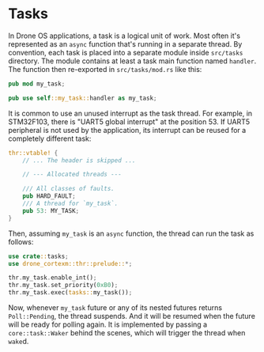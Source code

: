# Tasks

In Drone OS applications, a task is a logical unit of work. Most often it's
represented as an `async` function that's running in a separate thread. By
convention, each task is placed into a separate module inside `src/tasks`
directory. The module contains at least a task main function named
`handler`. The function then re-exported in `src/tasks/mod.rs` like this:

```rust
pub mod my_task;

pub use self::my_task::handler as my_task;
```

It is common to use an unused interrupt as the task thread. For example, in
STM32F103, there is "UART5 global interrupt" at the position 53. If UART5
peripheral is not used by the application, its interrupt can be reused for a
completely different task:

```rust
thr::vtable! {
    // ... The header is skipped ...

    // --- Allocated threads ---

    /// All classes of faults.
    pub HARD_FAULT;
    /// A thread for `my_task`.
    pub 53: MY_TASK;
}
```

Then, assuming `my_task` is an `async` function, the thread can run the task as
follows:

```rust
use crate::tasks;
use drone_cortexm::thr::prelude::*;

thr.my_task.enable_int();
thr.my_task.set_priority(0xB0);
thr.my_task.exec(tasks::my_task());
```

Now, whenever `my_task` future or any of its nested futures returns
`Poll::Pending`, the thread suspends. And it will be resumed when the future
will be ready for polling again. It is implemented by passing a
`core::task::Waker` behind the scenes, which will trigger the thread when
`wake`d.
